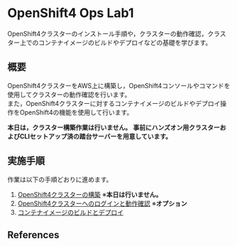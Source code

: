 # OpenShift4 Ops Lab1
OpenShift4クラスターのインストール手順や，クラスターの動作確認，クラスター上でのコンテナイメージのビルドやデプロイなどの基礎を学びます。

## 概要

OpenShift4クラスターをAWS上に構築し，OpenShift4コンソールやコマンドを使用してクラスターの動作確認を行います。  
また，OpenShift4クラスターに対するコンテナイメージのビルドやデプロイ操作をOpenShift4の機能を使用して行います。

**本日は，クラスター構築作業は行いません。**
**事前にハンズオン用クラスターおよびCLIセットアップ済の踏台サーバーを用意しています。**


## 実施手順
作業は以下の手順どおりに進めます。

1. [OpenShift4クラスターの構築](1_ocp4-install.md) ※**本日は行いません。**
2. [OpenShift4クラスターへのログインと動作確認](2_ocp4-tour.md) ※**オプション**
3. [コンテナイメージのビルドとデプロイ](3_ocp4-build-deploy.md)

## References
    
